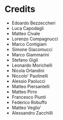 Credits
=======

* Edoardo Bezzeccheri
* Luca Capodagli
* Matteo Civale
* Lorenzo Compagnucci
* Marco Contigiani
* Simone Giacomucci
* Marco Giammarini
* Stefano Gigli
* Leonardo Morichelli
* Nicola Orlandini
* Niccolo' Paolinelli
* Alessio Paolucci
* Matteo Piersantelli
* Matteo Pirro
* Francesco Piunti
* Federico Robuffo
* Matteo Veglio'
* Alessandro Zacchilli

